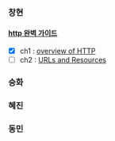 ### 창현

#### [http 완벽 가이드](./changhyun/httpDefinitiveGuide/preface.md)
- [x] ch1 : [overview of HTTP](./changhyun/httpDefinitiveGuide/ch1-overview-of-http.md)
- [ ] ch2 : [URLs and Resources](./changhyun/httpDefinitiveGuide/ch2-url-and-resources.md)

### 승화

### 혜진

### 동민
